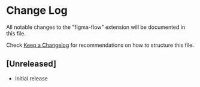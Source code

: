 # Change Log

All notable changes to the "figma-flow" extension will be documented in this file.

Check [Keep a Changelog](http://keepachangelog.com/) for recommendations on how to structure this file.

## [Unreleased]

- Initial release